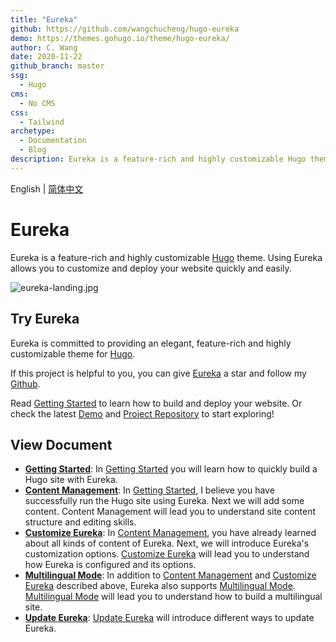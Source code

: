 ```yaml
---
title: "Eureka"
github: https://github.com/wangchucheng/hugo-eureka
demo: https://themes.gohugo.io/theme/hugo-eureka/
author: C. Wang
date: 2020-11-22
github_branch: master
ssg:
  - Hugo
cms:
  - No CMS
css:
  - Tailwind
archetype:
  - Documentation
  - Blog
description: Eureka is a feature-rich and highly customizable Hugo theme.
---
```


English | [简体中文](https://github.com/wangchucheng/hugo-eureka/blob/master/README.zh.md)

# Eureka

Eureka is a feature-rich and highly customizable [Hugo](https://gohugo.io/) theme. Using Eureka allows you to customize and deploy your website quickly and easily.

![eureka-landing.jpg](https://i.loli.net/2020/11/07/B6GZn1V2AS8XYIT.jpg)

## Try Eureka

Eureka is committed to providing an elegant, feature-rich and highly customizable theme for [Hugo](https://gohugo.io/).

If this project is helpful to you, you can give [Eureka](https://github.com/wangchucheng/hugo-eureka/) a star and follow my [Github](https://github.com/wangchucheng/).

Read [Getting Started](https://www.wangchucheng.com/en/docs/eureka/getting-started/) to learn how to build and deploy your website. Or check the latest [Demo](https://themes.gohugo.io/theme/hugo-eureka/) and [Project Repository](https://github.com/wangchucheng/hugo-eureka/) to start exploring!

## View Document

- **[Getting Started](https://www.wangchucheng.com/en/docs/eureka/getting-started/)**: In [Getting Started](https://www.wangchucheng.com/en/docs/eureka/getting-started/) you will learn how to quickly build a Hugo site with Eureka.
- **[Content Management](https://www.wangchucheng.com/en/docs/eureka/content-management/)**: In [Getting Started](https://www.wangchucheng.com/en/docs/eureka/getting-started/), I believe you have successfully run the Hugo site using Eureka. Next we will add some content. Content Management will lead you to understand site content structure and editing skills.
- **[Customize Eureka](https://www.wangchucheng.com/en/docs/eureka/customize-eureka/)**: In [Content Management](https://www.wangchucheng.com/en/docs/eureka/content-management/), you have already learned about all kinds of content of Eureka. Next, we will introduce Eureka's customization options. [Customize Eureka](https://www.wangchucheng.com/en/docs/eureka/customize-eureka/) will lead you to understand how Eureka is configured and its options.
- **[Multilingual Mode](https://www.wangchucheng.com/en/docs/eureka/multilingual-mode/)**: In addition to [Content Management](https://www.wangchucheng.com/en/docs/eureka/content-management/) and [Customize Eureka](https://www.wangchucheng.com/en/docs/eureka/customize-eureka/) described above, Eureka also supports [Multilingual Mode](https://www.wangchucheng.com/en/docs/eureka/multilingual-mode/). [Multilingual Mode](https://www.wangchucheng.com/en/docs/eureka/multilingual-mode/) will lead you to understand how to build a multilingual site.
- **[Update Eureka](https://www.wangchucheng.com/en/docs/eureka/update-eureka/)**: [Update Eureka](https://www.wangchucheng.com/en/docs/eureka/update-eureka/) will introduce different ways to update Eureka.
